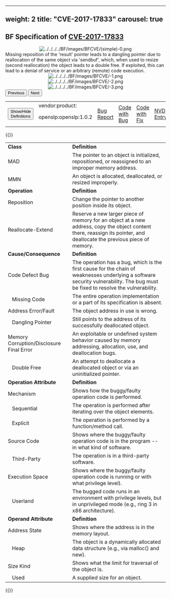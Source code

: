 
---
weight: 2
title: "CVE-2017-17833"
carousel: true
---
## BF Specification of [CVE-2017-17833](https://cve.mitre.org/cgi-bin/cvename.cgi?name=CVE-2017-17833) 

<map name="image-map">
<area target="" alt="Example tooltip1" title="Example tooltip1" href="" coords="315,170,44,106" shape="rect"/>
<area target="" alt="Example tooltip2" title="Example tooltip2" href="" coords="388,108,661,170" shape="rect"/>
<area target="" alt="Example tooltip3" title="Example tooltip3" href="" coords="736,107,1007,170" shape="rect"/>
</map>

<div>
<div class="row">
<div class="col-5">
<div>
<div style="text-align:center">
<img src="../../../../BF/images/BFCVE/CVE-2017-17833(simple)-0.png" alt="../../../../BF/images/BFCVE/(simple)-0.png" usemap="#image-map"/>
</div>
</div>

</div>
<div class="col">
<div class="row">
<div >
Missing reposition of the 'result' pointer leads to a dangling pointer due to reallocation of the same object via 'sendbuf', which, when used to resize (second reallocation) the object leads to a double free. If exploited, this can lead to a denial of service or an arbitrary (remote) code execution.
</div>
</div>

<div class ="row">
<div>
<div id="carouselControls" class="carousel slide" data-interval="false" data-wrap="false">
<div class="carousel-inner">

<div class="carousel-item active" style="text-align:center">
				
<img src="../../../../BF/images/BFCVE/CVE-2017-17833-1.png" alt="../../../../BF/images/BFCVE/-1.png" usemap="#image-map"/>
</div>
			
<div class="carousel-item" style="text-align:center">
				
<img src="../../../../BF/images/BFCVE/CVE-2017-17833-2.png" alt="../../../../BF/images/BFCVE/-2.png" usemap="#image-map"/>
</div>
			
<div class="carousel-item" style="text-align:center">
				
<img src="../../../../BF/images/BFCVE/CVE-2017-17833-3.png" alt="../../../../BF/images/BFCVE/-3.png" usemap="#image-map"/>
</div>
			
</div>
<button class="carousel-control-prev" type="button" data-bs-target="#carouselControls" data-bs-slide="prev">
<span class="carousel-control-prev-icon" aria-hidden="true"></span>
<span class="visually-hidden">Previous</span>
</button>
<button class="carousel-control-next" type="button" data-bs-target="#carouselControls" data-bs-slide="next">
<span class="carousel-control-next-icon" aria-hidden="true"></span>
<span class="visually-hidden">Next</span>
</button>
</div>
</div>
</div>
</div>
</div>
</div>

<table>
<tr>
<td>
<button class="btn btn-secondary" type="button" data-bs-toggle="collapse" data-bs-target="#collapseTable" aria-expanded="false" aria-controls="collapseTable">Show/Hide Definitions</button>
</td>
<td>vendor:product:

openslp:openslp:1.0.2</td><td>
[Bug Report](https://dumpco.re/blog/openslp-2.0.0-double-free)</td><td>
[Code with Bug](https://sourceforge.net/p/openslp/mercurial/ci/151f07745901cbdba6e00e4889561b4083250da1/)</td><td>
[Code with Fix](https://sourceforge.net/p/openslp/mercurial/ci/151f07745901cbdba6e00e4889561b4083250da1/)</td><td>
[NVD Entry](https://nvd.nist.gov/vuln/detail/CVE-2017-17833)</td>
</tr>
</table>

{{<rawhtml>}}
<div class="collapse" id="collapseTable">
<table>
		<tr>
		<td>
				<strong>Class</strong>
			</td>
	<td>
				<strong>Definition</strong>
			</td>
	</tr>
	<tr>
		<td>MAD</td>
	<td>The pointer to an object is initialized, repositioned, or reassigned to an improper memory address.</td>
	</tr>
	<tr>
		<td>MMN</td>
	<td>An object is allocated, deallocated, or resized improperly.</td>
	</tr>
	<tr>
		<td>
				<strong>Operation</strong>
			</td>
	<td>
				<strong>Definition</strong>
			</td>
	</tr>
	<tr>
		<td>Reposition</td>
	<td>Change the pointer to another position inside its object.</td>
	</tr>
	<tr>
		<td>Reallocate-Extend</td>
	<td>Reserve a new larger piece of memory for an object at a new address, copy the object content there, reassign its pointer, and deallocate the previous piece of memory.</td>
	</tr>
	<tr>
		<td>
				<strong>Cause/Consequence</strong>
			</td>
	<td>
				<strong>Definition</strong>
			</td>
	</tr>
	<tr>
		<td>Code Defect Bug</td>
	<td>The operation has a bug, which is the first cause for the chain of weaknesses underlying a software security vulnerability. The bug must be fixed to resolve the vulnerability.</td>
	</tr>
	<tr>
		<td>   Missing Code</td>
	<td>The entire operation implementation or a part of its specification is absent.</td>
	</tr>
	<tr>
		<td>Address Error/Fault</td>
	<td>The object address in use is wrong.</td>
	</tr>
	<tr>
		<td>   Dangling Pointer</td>
	<td>Still points to the address of its successfully deallocated object.</td>
	</tr>
	<tr>
		<td>Memory Corruption/Disclosure Final Error</td>
	<td>An exploitable or undefined  system behavior caused by memory addressing, allocation, use, and deallocation bugs.</td>
	</tr>
	<tr>
		<td>   Double Free</td>
	<td>An attempt to deallocate a deallocated object or via an uninitialized pointer.</td>
	</tr>
	<tr>
		<td>
				<strong>Operation Attribute</strong>
			</td>
	<td>
				<strong>Definition</strong>
			</td>
	</tr>
	<tr>
		<td>Mechanism</td>
	<td>Shows how the buggy/faulty operation code is performed.</td>
	</tr>
	<tr>
		<td>   Sequential</td>
	<td>The operation is performed after iterating over the object elements.</td>
	</tr>
	<tr>
		<td>   Explicit</td>
	<td>The operation is performed by a function/method call.</td>
	</tr>
	<tr>
		<td>Source Code</td>
	<td>Shows where the buggy/faulty operation code is in the program -- in what kind of software.</td>
	</tr>
	<tr>
		<td>   Third-Party</td>
	<td>The operation is in a third-party software.</td>
	</tr>
	<tr>
		<td>Execution Space</td>
	<td>Shows where the buggy/faulty operation code is running or with what privilege level).</td>
	</tr>
	<tr>
		<td>   Userland</td>
	<td>The bugged code runs in an environment with privilege levels, but in unprivileged mode (e.g., ring 3 in x86 architecture).</td>
	</tr>
	<tr>
		<td>
				<strong>Operand Attribute</strong>
			</td>
	<td>
				<strong>Definition</strong>
			</td>
	</tr>
	<tr>
		<td>Address State</td>
	<td>Shows where the address is in the memory layout.</td>
	</tr>
	<tr>
		<td>   Heap</td>
	<td>The object is a dynamically allocated data structure (e.g., via malloc() and new).</td>
	</tr>
	<tr>
		<td>Size Kind</td>
	<td>Shows what the limit for traversal of the object is.</td>
	</tr>
	<tr>
		<td>   Used</td>
	<td>A supplied size for an object.</td>
	</tr>
	
</table>
</div>
{{</rawhtml>}}
	